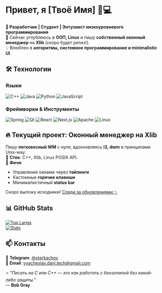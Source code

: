 # Привет, я [Твоё Имя] 👨💻

**🚀 Разработчик | Студент | Энтузиаст низкоуровневого программирования**  
🌱 Сейчас углубляюсь в **ООП, Linux** и пишу **собственный оконный менеджер** на **Xlib** (скоро будет релиз!).  
💡 Влюблен в **алгоритмы, системное программирование и minimalistic UI**.  

## 🛠️ Технологии
### Языки
![C++](https://img.shields.io/badge/-C++-00599C?logo=c%2B%2B&logoColor=white)
![Java](https://img.shields.io/badge/-Java-007396?logo=java&logoColor=white)
![Python](https://img.shields.io/badge/-Python-3776AB?logo=python&logoColor=white)
![JavaScript](https://img.shields.io/badge/-JavaScript-F7DF1E?logo=javascript&logoColor=black)

### Фреймворки & Инструменты
![Spring](https://img.shields.io/badge/-Spring-6DB33F?logo=spring&logoColor=white)
![Qt](https://img.shields.io/badge/-Qt-41CD52?logo=qt&logoColor=white)
![React](https://img.shields.io/badge/-React-61DAFB?logo=react&logoColor=black)
![Next.js](https://img.shields.io/badge/-Next.js-000000?logo=next.js&logoColor=white)
![Apache](https://img.shields.io/badge/-Apache-D22128?logo=apache&logoColor=white)
![Linux](https://img.shields.io/badge/-Linux-FCC624?logo=linux&logoColor=black)

## 🔥 Текущий проект: Оконный менеджер на Xlib
Пишу **легковесный WM** с нуля, вдохновляясь **i3, dwm** и принципами Unix-way.  
🔧 **Стек**: C++, Xlib, Linux POSIX API.  
📌 **Фичи**:  
- Управление окнами через **тайлинги**  
- Кастомные **горячие клавиши**  
- Минималистичный **status bar**  

Скоро выложу исходники! [Следи за обновлениями ✨]()  

## 📊 GitHub Stats
[![Top Langs](https://github-readme-stats.vercel.app/api/top-langs/?username=ТВОЙ-НИК&layout=compact&theme=dark&hide=html,css)](https://github.com/ТВОЙ-НИК)  
[![Stats](https://github-readme-stats.vercel.app/api?username=ТВОЙ-НИК&show_icons=true&theme=dark&count_private=true)](https://github.com/ТВОЙ-НИК)  

## 📫 Контакты
💬 **Telegram**: [@sterkachov](https://t.me/sterkachov)  
📧 **Email**: vyacheslav.davl.tech@gmail.com

⭐ *"Писать на C или C++ — это как работать с бензопилой без какой-либо защиты."*  
      — **Bob Gray**  
